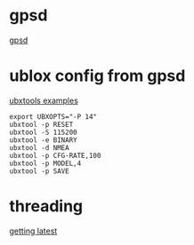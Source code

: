 [modeline]: # ( vim: set ft=markdown sts=4 sw=4 et: )

# gpsd

[gpsd](https://gpsd.gitlab.io/gpsd/index.html)


# ublox config from gpsd

[ubxtools examples](https://gpsd.gitlab.io/gpsd/ubxtool-examples.html)  


```
export UBXOPTS="-P 14"
ubxtool -p RESET
ubxtool -S 115200
ubxtool -e BINARY
ubxtool -d NMEA
ubxtool -p CFG-RATE,100
ubxtool -p MODEL,4
ubxtool -p SAVE
```

# threading

[getting latest](https://stackoverflow.com/questions/6146131/python-gps-module-reading-latest-gps-data)  
